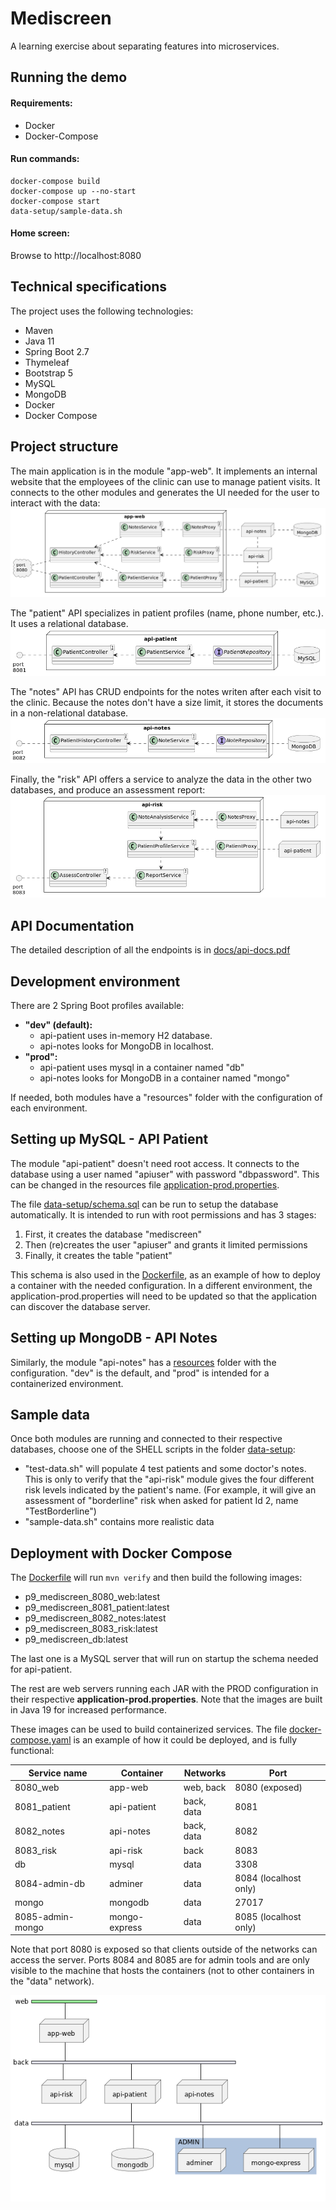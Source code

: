 # Mediscreen

A learning exercise about separating features into microservices.

## Running the demo
#### Requirements:
- Docker
- Docker-Compose
#### Run commands:
```
docker-compose build
docker-compose up --no-start
docker-compose start
data-setup/sample-data.sh
```
#### Home screen:
Browse to http://localhost:8080

## Technical specifications

The project uses the following technologies:
- Maven
- Java 11
- Spring Boot 2.7
- Thymeleaf
- Bootstrap 5
- MySQL
- MongoDB
- Docker
- Docker Compose

## Project structure

The main application is in the module "app-web". It implements an internal website that the employees of the clinic can use to manage patient visits. It connects to the other modules and generates the UI needed for the user to interact with the data:
![](docs/app-web.png)

The "patient" API specializes in patient profiles (name, phone number, etc.). It uses a relational database.
![](docs/api-patient.png)

The "notes" API has CRUD endpoints for the notes writen after each visit to the clinic. Because the notes don't have a size limit, it stores the documents in a non-relational database.
![](docs/api-notes.png)

Finally, the "risk" API offers a service to analyze the data in the other two databases, and produce an assessment report:
![](docs/api-risk.png)

## API Documentation

The detailed description of all the endpoints is in [docs/api-docs.pdf](docs/api-docs-v1.pdf)

## Development environment

There are 2 Spring Boot profiles available:
- **"dev" (default):** 
  - api-patient uses in-memory H2 database.
  - api-notes looks for MongoDB in localhost.
- **"prod":** 
  - api-patient uses mysql in a container named "db"
  - api-notes looks for MongoDB in a container named "mongo"

If needed, both modules have a "resources" folder with the configuration of each environment.

## Setting up MySQL - API Patient

The module "api-patient" doesn't need root access. It connects to the database using a user named "apiuser" with password "dbpassword". This can be changed in the resources file [application-prod.properties](api-patient/src/main/resources/application-prod.properties).

The file [data-setup/schema.sql](data-setup/schema.sql) can be run to setup the database automatically. It is intended to run with root permissions and has 3 stages:
1. First, it creates the database "mediscreen"
2. Then (re)creates the user "apiuser" and grants it limited permissions
3. Finally, it creates the table "patient"

This schema is also used in the [Dockerfile](Dockerfile), as an example of how to deploy a container with the needed configuration. In a different environment, the application-prod.properties will need to be updated so that the application can discover the database server.

## Setting up MongoDB - API Notes

Similarly, the module "api-notes" has a [resources](api-notes/src/main/resources) folder with the configuration. "dev" is the default, and "prod" is intended for a containerized environment.

## Sample data

Once both modules are running and connected to their respective databases, choose one of the SHELL scripts in the folder [data-setup](data-setup):
- "test-data.sh" will populate 4 test patients and some doctor's notes. This is only to verify that the "api-risk" module gives the four different risk levels indicated by the patient's name. (For example, it will give an assessment of "borderline" risk when asked for patient Id 2, name "TestBorderline")
- "sample-data.sh" contains more realistic data

## Deployment with Docker Compose

The [Dockerfile](Dockerfile) will run `mvn verify` and then build the following images:
- p9_mediscreen_8080_web:latest
- p9_mediscreen_8081_patient:latest
- p9_mediscreen_8082_notes:latest
- p9_mediscreen_8083_risk:latest
- p9_mediscreen_db:latest

The last one is a MySQL server that will run on startup the schema needed for api-patient. 

The rest are web servers running each JAR with the PROD configuration in their respective **application-prod.properties**. Note that the images are built in Java 19 for increased performance.

These images can be used to build containerized services. The file [docker-compose.yaml](docker-compose.yaml) is an example of how it could be deployed, and is fully functional:

| Service name     | Container     | Networks   | Port                  |
|------------------|---------------|------------|-----------------------|
| 8080_web         | app-web       | web, back  | 8080 (exposed)        |
| 8081_patient     | api-patient   | back, data | 8081                  |
| 8082_notes       | api-notes     | back, data | 8082                  |
| 8083_risk        | api-risk      | back       | 8083                  |
| db               | mysql         | data       | 3308                  |
| 8084-admin-db    | adminer       | data       | 8084 (localhost only) |
| mongo            | mongodb       | data       | 27017                 |
| 8085-admin-mongo | mongo-express | data       | 8085 (localhost only) |

Note that port 8080 is exposed so that clients outside of the networks can access the server. Ports 8084 and 8085 are for admin tools and are only visible to the machine that hosts the containers (not to other containers in the "data" network).

![](docs/docker-compose.png)
